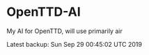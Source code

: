# OpenTTD-AI
My AI for OpenTTD, will use primarily air

Latest backup: Sun Sep 29 00:45:02 UTC 2019
